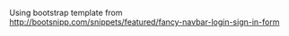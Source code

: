 Using bootstrap template from http://bootsnipp.com/snippets/featured/fancy-navbar-login-sign-in-form